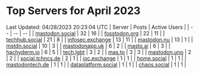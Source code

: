 # Top Servers for April 2023
Last Updated: 04/28/2023 20:23:04 UTC
| Server | Posts | Active Users |
| -- | -- | -- |
| [mastodon.social](https://mastodon.social/tags/PowerShell) | 32 | 16 |
| [fosstodon.org](https://fosstodon.org/tags/PowerShell) | 22 | 11 |
| [techhub.social](https://techhub.social/tags/PowerShell) | 21 | 8 |
| [infosec.exchange](https://infosec.exchange/tags/PowerShell) | 13 | 11 |
| [mastodon.nu](https://mastodon.nu/tags/PowerShell) | 13 | 1 |
| [mstdn.social](https://mstdn.social/tags/PowerShell) | 10 | 3 |
| [mastodonapp.uk](https://mastodonapp.uk/tags/PowerShell) | 6 | 2 |
| [masto.ai](https://masto.ai/tags/PowerShell) | 6 | 3 |
| [hachyderm.io](https://hachyderm.io/tags/PowerShell) | 6 | 5 |
| [tech.lgbt](https://tech.lgbt/tags/PowerShell) | 3 | 2 |
| [mas.to](https://mas.to/tags/PowerShell) | 3 | 3 |
| [mastodon.uno](https://mastodon.uno/tags/PowerShell) | 2 | 2 |
| [social.tchncs.de](https://social.tchncs.de/tags/PowerShell) | 2 | 1 |
| [ioc.exchange](https://ioc.exchange/tags/PowerShell) | 1 | 1 |
| [home.social](https://home.social/tags/PowerShell) | 1 | 1 |
| [mastodontech.de](https://mastodontech.de/tags/PowerShell) | 1 | 1 |
| [dataplatform.social](https://dataplatform.social/tags/PowerShell) | 1 | 1 |
| [chaos.social](https://chaos.social/tags/PowerShell) | 1 | 1 |
